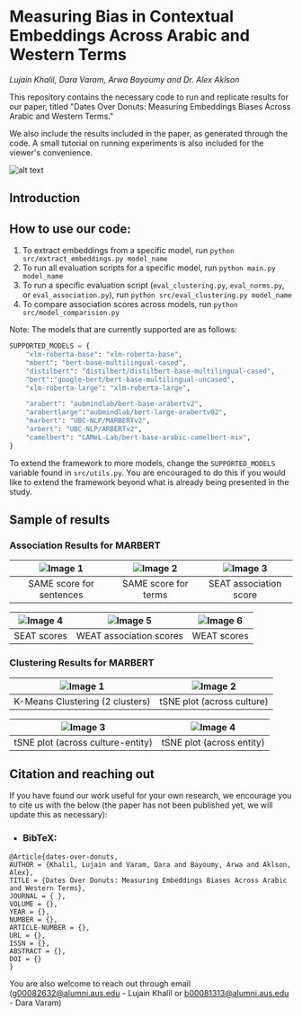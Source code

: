 # Measuring Bias in Contextual Embeddings Across Arabic and Western Terms
_Lujain Khalil, Dara Varam, Arwa Bayoumy and Dr. Alex Aklson_

This repository contains the necessary code to run and replicate results for our paper, titled "Dates Over Donuts: Measuring Embeddings Biases Across Arabic and Western Terms."

We also include the results included in the paper, as generated through the code. A small tutorial on running experiments is also included for the viewer's convenience. 

![alt text](https://github.com/lujain-khalil/MLR503-Project/blob/main/Figures/MLR503%20System%20Overview.png)

## Introduction

## How to use our code:
1. To extract embeddings from a specific model, run ```python src/extract_embeddings.py model_name```
2. To run all evaluation scripts for a specific model, run ```python main.py model_name```
3. To run a specific evaluation script (```eval_clustering.py```, ```eval_norms.py```, or ```eval_association.py```), run ```python src/eval_clustering.py model_name```
4. To compare association scores across models, run ```python src/model_comparision.py```

Note: The models that are currently supported are as follows:

```python
SUPPORTED_MODELS = {
    "xlm-roberta-base": "xlm-roberta-base",
    "mbert": "bert-base-multilingual-cased",
    "distilbert": "distilbert/distilbert-base-multilingual-cased",
    "bert":"google-bert/bert-base-multilingual-uncased",
    "xlm-roberta-large": "xlm-roberta-large",

    "arabert": "aubmindlab/bert-base-arabertv2",  
    "arabertlarge":"aubmindlab/bert-large-arabertv02",
    "marbert": "UBC-NLP/MARBERTv2",
    "arbert": "UBC-NLP/ARBERTv2", 
    "camelbert": "CAMeL-Lab/bert-base-arabic-camelbert-mix",
}
```
To extend the framework to more models, change the ```SUPPORTED_MODELS``` variable found in ```src/utils.py```. You are encouraged to do this if you would like to extend the framework beyond what is already being presented in the study. 

## Sample of results

### Association Results for MARBERT
| ![Image 1](https://github.com/lujain-khalil/MLR503-Project/blob/main/Figures/MARBERT/Association/MARBERT%20same_sentences.png) | ![Image 2](https://github.com/lujain-khalil/MLR503-Project/blob/main/Figures/MARBERT/Association/MARBERT%20same_terms.png) | ![Image 3](https://github.com/lujain-khalil/MLR503-Project/blob/main/Figures/MARBERT/Association/MARBERT%20seat_association_scores.png) |
|:------------------------------:|:------------------------------:|:------------------------------:|
| SAME score for sentences                     | SAME score for terms                     | SEAT association score                     |

| ![Image 4](https://github.com/lujain-khalil/MLR503-Project/blob/main/Figures/MARBERT/Association/MARBERT%20seat_scores.png) | ![Image 5](https://github.com/lujain-khalil/MLR503-Project/blob/main/Figures/MARBERT/Association/MARBERT%20weat_association_scores.png) | ![Image 6](https://github.com/lujain-khalil/MLR503-Project/blob/main/Figures/MARBERT/Association/MARBERT%20weat_scores.png) |
|:------------------------------:|:------------------------------:|:------------------------------:|
| SEAT scores                   | WEAT association scores                    | WEAT scores                    |

### Clustering Results for MARBERT
| ![Image 1](https://github.com/lujain-khalil/MLR503-Project/blob/main/Figures/MARBERT/Clustering/MARBERT%20kmeans_clusters.png) | ![Image 2](https://github.com/lujain-khalil/MLR503-Project/blob/main/Figures/MARBERT/Clustering/MARBERT%20tsne_plot_culture.png) |
|:------------------------------:|:------------------------------:|
| K-Means Clustering (2 clusters)                    | tSNE plot (across culture)                    |

| ![Image 3](https://github.com/lujain-khalil/MLR503-Project/blob/main/Figures/MARBERT/Clustering/MARBERT%20tsne_plot_culture_entity.png) | ![Image 4](https://github.com/lujain-khalil/MLR503-Project/blob/main/Figures/MARBERT/Clustering/MARBERT%20tsne_plot_entity.png) |
|:------------------------------:|:------------------------------:|
| tSNE plot (across culture-entity)                     | tSNE plot (across entity)                    |



## Citation and reaching out
If you have found our work useful for your own research, we encourage you to cite us with the below (the paper has not been published yet, we will update this as necessary): 

- ### BibTeX:


```
@Article{dates-over-donuts,
AUTHOR = {Khalil, Lujain and Varam, Dara and Bayoumy, Arwa and Aklson, Alex},
TITLE = {Dates Over Donuts: Measuring Embeddings Biases Across Arabic and Western Terms},
JOURNAL = { },
VOLUME = {},
YEAR = {},
NUMBER = {},
ARTICLE-NUMBER = {},
URL = {},
ISSN = {},
ABSTRACT = {},
DOI = {}
}
```

You are also welcome to reach out through email (g00082632@alumni.aus.edu - Lujain Khalil or b00081313@alumni.aus.edu - Dara Varam)
